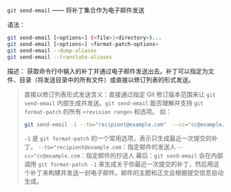 `git send-email` —— 将补丁集合作为电子邮件发送

语法：
```bash
git send-email [<options>] (<file>|<directory>)...
git send-email [<options>] <format-patch-options>
git send-email --dump-aliases
git send-email --translate-aliases
```

描述：
获取命令行中输入的补丁并通过电子邮件发送出去。补丁可以指定为文件、目录（将发送目录中的所有文件）或直接以修订列表的形式发送。
> 直接以修订列表形式发送含义：直接通过指定 Git 修订版本范围来让 `git send-email` 内部生成并发送。`git send-email` 能否理解并支持 `git format-patch` 的所有 `<revision range>` 和选项。
> 如：
> ```bash
> git send-email -1 --to="recipient@example.com"  --cc="cc@example.com"
> ```
> `-1` 是 `git format-patch` 的一个常用选项，表示只生成最近一次提交的补丁。
> `--to="recipient@example.com`：指定邮件的发送人
> `--cc="cc@example.com`：指定邮件的抄送人
> 幕后：`git send-email` 会在内部调用 `git format-patch -1` 来生成关于你最近一次提交的补丁，然后用这个补丁来构建并发送一封电子邮件。邮件的主题和正文会根据提交信息自动生成。



